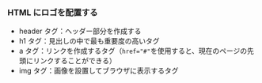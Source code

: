 ### HTML にロゴを配置する

- header タグ：ヘッダー部分を作成する
- h1 タグ：見出しの中で最も重要度の高いタグ
- a タグ：リンクを作成するタグ（`href="#"`を使用すると、現在のページの先頭にリンクすることができる）
- img タグ：画像を設置してブラウザに表示するタグ
